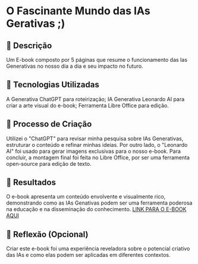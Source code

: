 #  O Fascinante Mundo das IAs Gerativas ;)

## 📒 Descrição
Um E-book composto por 5 páginas que resume o funcionamento das Ias Generativas no nosso dia a dia e seu impacto no futuro.

## 🤖 Tecnologias Utilizadas
A Generativa ChatGPT para roteirização;
IA Generativa Leonardo AI para criar a arte visual do e-book;
Ferramenta Libre Office para edição.

## 🧐 Processo de Criação
Utilizei o "ChatGPT" para revisar minha pesquisa sobre IAs Generativas, estruturar o conteúdo e refinar minhas ideias. Por outro lado, o "Leonardo AI" foi usado para gerar imagens exclusivas para o nosso e-book. Para concluir, a montagem final foi feita no Libre Office, por ser uma ferramenta open-source para edição de texto.

## 🚀 Resultados
O e-book apresenta um conteúdo envolvente e visualmente rico, demonstrando como as IAs Genativas podem ser uma ferramenta poderosa na educação e na disseminação do conhecimento.
[LINK PARA O E-BOOK AQUI]()
## 💭 Reflexão (Opcional)
Criar este e-book foi uma experiência reveladora sobre o potencial criativo das IAs e como elas podem ser aplicadas em diferentes contextos.
